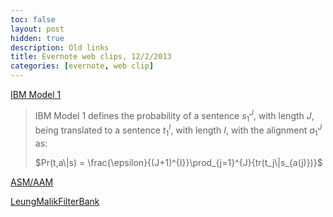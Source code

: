 ```yaml
---
toc: false
layout: post
hidden: true
description: Old links
title: Evernote web clips, 12/2/2013
categories: [evernote, web clip]
---
```


[IBM Model 1](https://web.archive.org/web/20120718232853/http://malt.ml.cmu.edu/mw/index.php/IBM_Model_1)

> IBM Model 1 defines the probability of a sentence $s_1^J$, with length $J$, being translated to a sentence $t_1^I$, with length $I$, with the alignment $a_1^J$ as:
>
> $Pr(t,a\|s) = \frac{\epsilon}{(J+1)^{I}}\prod_{j=1}^{J}{tr(t_j\|s_{a(j)})}$


[ASM/AAM](http://www.mathworks.com/matlabcentral/fileexchange/26706-active-shape-model-asm-and-active-appearance-model-aam)

[LeungMalikFilterBank](http://openimaj.org/apidocs/org/openimaj/image/processing/convolution/filterbank/LeungMalikFilterBank.html)

